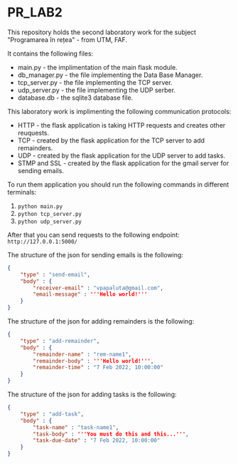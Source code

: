 # PR_LAB2

This repository holds the second laboratory work for the subject "Programarea în rețea" - from UTM, FAF.

It contains the following files:
* main.py - the implimentation of the main flask module.
* db_manager.py - the file implementing the Data Base Manager.
* tcp_server.py - the file implementing the TCP server.
* udp_server.py - the file implementing the UDP serber.
* database.db - the sqlite3 database file.

This laboratory work is implimenting the following communication protocols:
* HTTP - the flask application is taking HTTP requests and creates other reuquests.
* TCP - created by the flask application for the TCP server to add remainders.
* UDP - created by the flask application for the UDP server to add tasks.
* STMP and SSL - created by the flask application for the gmail server for sending emails.

To run them application you should run the following commands in different terminals:
1. ```python main.py```
2. ```python tcp_server.py```
3. ```python udp_server.py```

After that you can send requests to the following endpoint: ```http://127.0.0.1:5000/```

The structure of the json for sending emails is the following:
```json
{
    "type" : "send-email",
    "body" : {
        "receiver-email" : "vpapaluta@gmail.com",
        "email-message" : '''Hello world!'''
    }
}
```

The structure of the json for adding remainders is the following:
```json
{
    "type" : "add-remainder",
    "body" : {
        "remainder-name" : "rem-name1",
        "remainder-body" : '''Hello world!''',
        "remainder-time" : "7 Feb 2022, 10:00:00"
    }
}
```

The structure of the json for adding tasks is the following:
```json
{
    "type" : "add-task",
    "body" : {
        "task-name" : "task-name1",
        "task-body" : '''You must do this and this...''',
        "task-due-date" : "7 Feb 2022, 10:00:00"
    }
}
```
